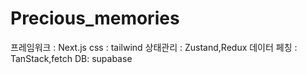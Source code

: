 # Precious_memories

프레임워크 : Next.js
css : tailwind
상태관리 : Zustand,Redux
데이터 페칭 : TanStack,fetch
DB: supabase
